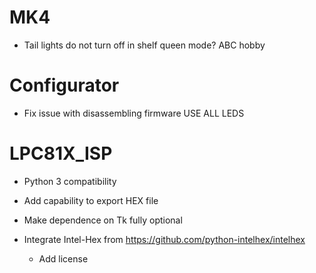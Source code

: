 # MK4

- Tail lights do not turn off in shelf queen mode? ABC hobby

# Configurator

- Fix issue with disassembling firmware USE ALL LEDS

# LPC81X_ISP

- Python 3 compatibility

- Add capability to export HEX file

- Make dependence on Tk fully optional

- Integrate Intel-Hex from https://github.com/python-intelhex/intelhex
  - Add license
